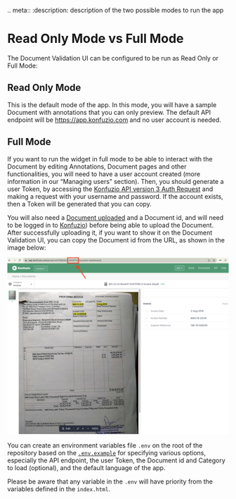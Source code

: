 .. meta::
:description: description of the two possible modes to run the app

# Read Only Mode vs Full Mode

The Document Validation UI can be configured to be run as Read Only or Full Mode:

## Read Only Mode

This is the default mode of the app. In this mode, you will have a sample Document with annotations that you can only preview. The default API endpoint will be https://app.konfuzio.com and no user account is needed.

## Full Mode

If you want to run the widget in full mode to be able to interact with the Document by editing Annotations, Document pages and other functionalities, you will need to have a user account created (more information in our “Managing users” section). Then, you should generate a user Token, by accessing the [Konfuzio API version 3 Auth Request](https://app.konfuzio.com/v3/swagger/) and making a request with your username and password. If the account exists, then a Token will be generated that you can copy.

You will also need a [Document uploaded](https://app.konfuzio.com/v3/swagger/#/documents/documents_create) and a Document id, and will need to be logged in to [Konfuzio](https://app.konfuzio.com/)) before being able to upload the Document. After successfully uploading it, if you want to show it on the Document Validation UI, you can copy the Document id from the URL, as shown in the image below:

![docid.png](./images/docid.png)

You can create an environment variables file `.env` on the root of the repository based on the [`.env.example`](https://github.com/konfuzio-ai/konfuzio-capture-vue/blob/main/.env.example) for specifying various options, especially the API endpoint, the user Token, the Document id and Category to load (optional), and the default language of the app.

Please be aware that any variable in the `.env` will have priority from the variables defined in the `index.html`.
